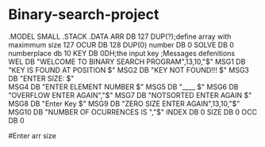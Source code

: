 # Binary-search-project

.MODEL SMALL
.STACK
.DATA
ARR DB 127 DUP(?);define array with maximmum size 127 
OCUR DB 128 DUP(0)
number DB 0
SOLVE DB 0
numberplace db 10
KEY DB 0DH;the input key
;Messages defenitions                
WEL DB "WELCOME TO BINARY SEARCH PROGRAM",13,10,"$"
MSG1 DB "KEY IS FOUND AT POSITION $" 
MSG2 DB "KEY NOT FOUND!!! $"
MSG3 DB "ENTER SIZE: $"   
MSG4 DB "ENTER ELEMENT NUMBER  $"
MSG5 DB "____ $"
MSG6 DB "OVERFLOW ENTER AGAIN","$" 
MSG7 DB "NOTSORTED ENTER AGAIN $"
MSG8 DB "Enter Key $"      
MSG9 DB "ZERO SIZE ENTER AGAIN",13,10,"$"
MSG10 DB "NUMBER OF OCURRENCES IS ","$"
INDEX DB 0
SIZE DB 0
OCC DB 0



#Enter arr size

